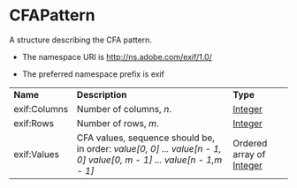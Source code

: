 # CFAPattern

A structure describing the CFA pattern.

- The namespace URI is http://ns.adobe.com/exif/1.0/

- The preferred namespace prefix is exif

|    |           |    |
|----|-----------|----|
|**Name**|**Description**|**Type**|
|exif:Columns|Number of columns, *n*. |[Integer](./CoreProperties.md#integer)|
|exif:Rows|Number of rows, *m*.  |[Integer](./CoreProperties.md#integer)|
|exif:Values|CFA values, sequence should be, in order: *value[0, 0] ... value[n - 1, 0] value[0, m - 1] ... value[n - 1,m - 1]*  |Ordered array of [Integer](./CoreProperties.md#integer)|
